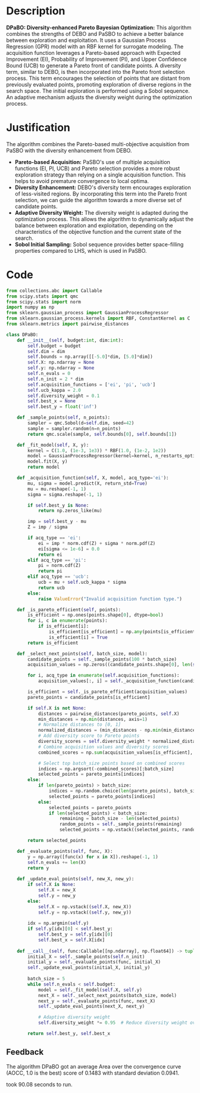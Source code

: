 # Description
**DPaBO: Diversity-enhanced Pareto Bayesian Optimization:** This algorithm combines the strengths of DEBO and PaSBO to achieve a better balance between exploration and exploitation. It uses a Gaussian Process Regression (GPR) model with an RBF kernel for surrogate modeling. The acquisition function leverages a Pareto-based approach with Expected Improvement (EI), Probability of Improvement (PI), and Upper Confidence Bound (UCB) to generate a Pareto front of candidate points. A diversity term, similar to DEBO, is then incorporated into the Pareto front selection process. This term encourages the selection of points that are distant from previously evaluated points, promoting exploration of diverse regions in the search space. The initial exploration is performed using a Sobol sequence. An adaptive mechanism adjusts the diversity weight during the optimization process.

# Justification
The algorithm combines the Pareto-based multi-objective acquisition from PaSBO with the diversity enhancement from DEBO.
*   **Pareto-based Acquisition:** PaSBO's use of multiple acquisition functions (EI, PI, UCB) and Pareto selection provides a more robust exploration strategy than relying on a single acquisition function. This helps to avoid premature convergence to local optima.
*   **Diversity Enhancement:** DEBO's diversity term encourages exploration of less-visited regions. By incorporating this term into the Pareto front selection, we can guide the algorithm towards a more diverse set of candidate points.
*   **Adaptive Diversity Weight:** The diversity weight is adapted during the optimization process. This allows the algorithm to dynamically adjust the balance between exploration and exploitation, depending on the characteristics of the objective function and the current state of the search.
*   **Sobol Initial Sampling:** Sobol sequence provides better space-filling properties compared to LHS, which is used in PaSBO.

# Code
```python
from collections.abc import Callable
from scipy.stats import qmc
from scipy.stats import norm
import numpy as np
from sklearn.gaussian_process import GaussianProcessRegressor
from sklearn.gaussian_process.kernels import RBF, ConstantKernel as C
from sklearn.metrics import pairwise_distances

class DPaBO:
    def __init__(self, budget:int, dim:int):
        self.budget = budget
        self.dim = dim
        self.bounds = np.array([[-5.0]*dim, [5.0]*dim])
        self.X: np.ndarray = None
        self.y: np.ndarray = None
        self.n_evals = 0
        self.n_init = 2 * dim
        self.acquisition_functions = ['ei', 'pi', 'ucb']
        self.ucb_kappa = 2.0
        self.diversity_weight = 0.1
        self.best_x = None
        self.best_y = float('inf')

    def _sample_points(self, n_points):
        sampler = qmc.Sobol(d=self.dim, seed=42)
        sample = sampler.random(n=n_points)
        return qmc.scale(sample, self.bounds[0], self.bounds[1])

    def _fit_model(self, X, y):
        kernel = C(1.0, (1e-3, 1e3)) * RBF(1.0, (1e-2, 1e2))
        model = GaussianProcessRegressor(kernel=kernel, n_restarts_optimizer=5, alpha=1e-5)
        model.fit(X, y)
        return model

    def _acquisition_function(self, X, model, acq_type='ei'):
        mu, sigma = model.predict(X, return_std=True)
        mu = mu.reshape(-1, 1)
        sigma = sigma.reshape(-1, 1)

        if self.best_y is None:
            return np.zeros_like(mu)

        imp = self.best_y - mu
        Z = imp / sigma

        if acq_type == 'ei':
            ei = imp * norm.cdf(Z) + sigma * norm.pdf(Z)
            ei[sigma <= 1e-6] = 0.0
            return ei
        elif acq_type == 'pi':
            pi = norm.cdf(Z)
            return pi
        elif acq_type == 'ucb':
            ucb = mu + self.ucb_kappa * sigma
            return ucb
        else:
            raise ValueError("Invalid acquisition function type.")

    def _is_pareto_efficient(self, points):
        is_efficient = np.ones(points.shape[0], dtype=bool)
        for i, c in enumerate(points):
            if is_efficient[i]:
                is_efficient[is_efficient] = np.any(points[is_efficient] > c, axis=1) | (points[is_efficient] == c).all(axis=1)
                is_efficient[i] = True
        return is_efficient

    def _select_next_points(self, batch_size, model):
        candidate_points = self._sample_points(100 * batch_size)
        acquisition_values = np.zeros((candidate_points.shape[0], len(self.acquisition_functions)))

        for i, acq_type in enumerate(self.acquisition_functions):
            acquisition_values[:, i] = self._acquisition_function(candidate_points, model, acq_type).flatten()

        is_efficient = self._is_pareto_efficient(acquisition_values)
        pareto_points = candidate_points[is_efficient]

        if self.X is not None:
            distances = pairwise_distances(pareto_points, self.X)
            min_distances = np.min(distances, axis=1)
            # Normalize distances to [0, 1]
            normalized_distances = (min_distances - np.min(min_distances)) / (np.max(min_distances) - np.min(min_distances) + 1e-9)
            # Add diversity score to Pareto points
            diversity_scores = self.diversity_weight * normalized_distances
            # Combine acquisition values and diversity scores
            combined_scores = np.sum(acquisition_values[is_efficient], axis=1) + diversity_scores

            # Select top batch_size points based on combined scores
            indices = np.argsort(-combined_scores)[:batch_size]
            selected_points = pareto_points[indices]
        else:
            if len(pareto_points) > batch_size:
                indices = np.random.choice(len(pareto_points), batch_size, replace=False)
                selected_points = pareto_points[indices]
            else:
                selected_points = pareto_points
                if len(selected_points) < batch_size:
                    remaining = batch_size - len(selected_points)
                    random_points = self._sample_points(remaining)
                    selected_points = np.vstack((selected_points, random_points))

        return selected_points

    def _evaluate_points(self, func, X):
        y = np.array([func(x) for x in X]).reshape(-1, 1)
        self.n_evals += len(X)
        return y
    
    def _update_eval_points(self, new_X, new_y):
        if self.X is None:
            self.X = new_X
            self.y = new_y
        else:
            self.X = np.vstack((self.X, new_X))
            self.y = np.vstack((self.y, new_y))
        
        idx = np.argmin(self.y)
        if self.y[idx][0] < self.best_y:
            self.best_y = self.y[idx][0]
            self.best_x = self.X[idx]
    
    def __call__(self, func:Callable[[np.ndarray], np.float64]) -> tuple[np.float64, np.array]:
        initial_X = self._sample_points(self.n_init)
        initial_y = self._evaluate_points(func, initial_X)
        self._update_eval_points(initial_X, initial_y)
        
        batch_size = 5
        while self.n_evals < self.budget:
            model = self._fit_model(self.X, self.y)
            next_X = self._select_next_points(batch_size, model)
            next_y = self._evaluate_points(func, next_X)
            self._update_eval_points(next_X, next_y)

            # Adaptive diversity weight
            self.diversity_weight *= 0.95  # Reduce diversity weight over time

        return self.best_y, self.best_x
```
## Feedback
 The algorithm DPaBO got an average Area over the convergence curve (AOCC, 1.0 is the best) score of 0.1483 with standard deviation 0.0941.

took 90.08 seconds to run.